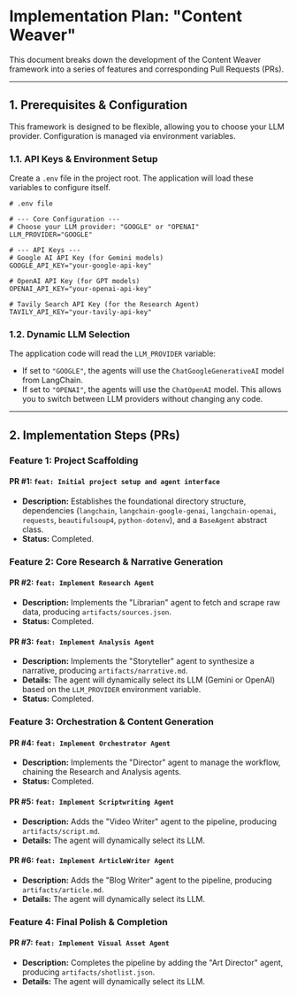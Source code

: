 # Implementation Plan: "Content Weaver"

This document breaks down the development of the Content Weaver framework into a series of features and corresponding Pull Requests (PRs).

---

## 1. Prerequisites & Configuration

This framework is designed to be flexible, allowing you to choose your LLM provider. Configuration is managed via environment variables.

### 1.1. API Keys & Environment Setup
Create a `.env` file in the project root. The application will load these variables to configure itself.

```
# .env file

# --- Core Configuration ---
# Choose your LLM provider: "GOOGLE" or "OPENAI"
LLM_PROVIDER="GOOGLE"

# --- API Keys ---
# Google AI API Key (for Gemini models)
GOOGLE_API_KEY="your-google-api-key"

# OpenAI API Key (for GPT models)
OPENAI_API_KEY="your-openai-api-key"

# Tavily Search API Key (for the Research Agent)
TAVILY_API_KEY="your-tavily-api-key"
```

### 1.2. Dynamic LLM Selection
The application code will read the `LLM_PROVIDER` variable:
- If set to `"GOOGLE"`, the agents will use the `ChatGoogleGenerativeAI` model from LangChain.
- If set to `"OPENAI"`, the agents will use the `ChatOpenAI` model.
This allows you to switch between LLM providers without changing any code.

---

## 2. Implementation Steps (PRs)

### Feature 1: Project Scaffolding
#### PR #1: `feat: Initial project setup and agent interface`
*   **Description:** Establishes the foundational directory structure, dependencies (`langchain`, `langchain-google-genai`, `langchain-openai`, `requests`, `beautifulsoup4`, `python-dotenv`), and a `BaseAgent` abstract class.
*   **Status:** Completed.

### Feature 2: Core Research & Narrative Generation
#### PR #2: `feat: Implement Research Agent`
*   **Description:** Implements the "Librarian" agent to fetch and scrape raw data, producing `artifacts/sources.json`.
*   **Status:** Completed.

#### PR #3: `feat: Implement Analysis Agent`
*   **Description:** Implements the "Storyteller" agent to synthesize a narrative, producing `artifacts/narrative.md`.
*   **Details:** The agent will dynamically select its LLM (Gemini or OpenAI) based on the `LLM_PROVIDER` environment variable.
*   **Status:** Completed.

### Feature 3: Orchestration & Content Generation
#### PR #4: `feat: Implement Orchestrator Agent`
*   **Description:** Implements the "Director" agent to manage the workflow, chaining the Research and Analysis agents.
*   **Status:** Completed.

#### PR #5: `feat: Implement Scriptwriting Agent`
*   **Description:** Adds the "Video Writer" agent to the pipeline, producing `artifacts/script.md`.
*   **Details:** The agent will dynamically select its LLM.

#### PR #6: `feat: Implement ArticleWriter Agent`
*   **Description:** Adds the "Blog Writer" agent to the pipeline, producing `artifacts/article.md`.
*   **Details:** The agent will dynamically select its LLM.

### Feature 4: Final Polish & Completion
#### PR #7: `feat: Implement Visual Asset Agent`
*   **Description:** Completes the pipeline by adding the "Art Director" agent, producing `artifacts/shotlist.json`.
*   **Details:** The agent will dynamically select its LLM.
